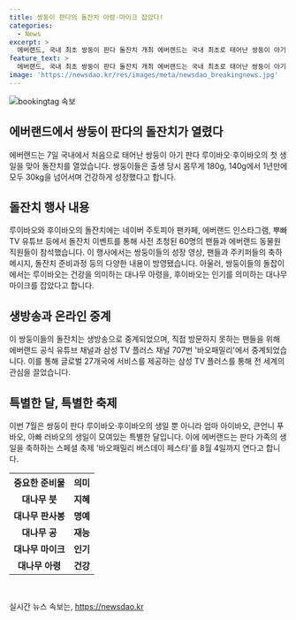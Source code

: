 ```yaml
---
title: 쌍둥이 판다의 돌잔치 아령·마이크 잡았다!
categories:
  - News
excerpt: >
  에버랜드, 국내 최초 쌍둥이 판다 돌잔치 개최 에버랜드는 국내 최초로 태어난 쌍둥이 아기 판다 루이바오·후이바오의 첫 생일을 맞아 돌잔치를 열었다. 축제에는 팬들과 에버랜드 동물원 직원들이 참석하며, 생방송으로 중계되기도 했다. 이를 통해 판다 팬들과 함께 쌍둥이들의 첫번째 생일을 축하하고 특별 이벤트를 즐길 수 있었다. 7월은 판다 가족의 생일을 축하하는 ‘바오패밀리 버스데이 페스타’를 연다. 삼성 TV 플러스에서도 판다들의 생일을 24시간 중계 중이며, 에버랜드는 모든 판다 가족들이 건강하고 행복하게 살 수 있도록 최선을 다하겠다고 말했다.
feature_text: >
  에버랜드, 국내 최초 쌍둥이 판다 돌잔치 개최 에버랜드는 국내 최초로 태어난 쌍둥이 아기 판다 루이바오·후이바오의 첫 생일을 맞아 돌잔치를 열었다. 축제에는 팬들과 에버랜드 동물원 직원들이 참석하며, 생방송으로 중계되기도 했다. 이를 통해 판다 팬들과 함께 쌍둥이들의 첫번째 생일을 축하하고 특별 이벤트를 즐길 수 있었다. 7월은 판다 가족의 생일을 축하하는 ‘바오패밀리 버스데이 페스타’를 연다. 삼성 TV 플러스에서도 판다들의 생일을 24시간 중계 중이며, 에버랜드는 모든 판다 가족들이 건강하고 행복하게 살 수 있도록 최선을 다하겠다고 말했다.
image: 'https://newsdao.kr/res/images/meta/newsdao_breakingnews.jpg'
---
```


<p><img src="https://newsdao.kr/res/images/meta/newsdao_breakingnews.jpg" alt="bookingtag 속보" /></p>

<h2 data-ke-size="size26">에버랜드에서 쌍둥이 판다의 돌잔치가 열렸다</h2>

<p data-ke-size="size16">에버랜드는 7일 국내에서 처음으로 태어난 쌍둥이 아기 판다 루이바오·후이바오의 첫 생일을 맞아 돌잔치를 열었습니다. 쌍둥이들은 출생 당시 몸무게 180g, 140g에서 1년만에 모두 30kg을 넘어서며 건강하게 성장했다고 합니다.</p>

<h2 data-ke-size="size26">돌잔치 행사 내용</h2>

<p data-ke-size="size16">루이바오와 후이바오의 돌잔치에는 네이버 주토피아 팬카페, 에버랜드 인스타그램, 뿌빠TV 유튜브 등에서 돌잔치 이벤트를 통해 사전 초청된 60명의 팬들과 에버랜드 동물원 직원들이 참석했습니다. 이 행사에서는 쌍둥이들의 성장 영상, 팬들과 주키퍼들의 축하 메시지, 돌잔치 준비과정 등의 다양한 내용이 방영됐습니다. 아울러, 쌍둥이들의 돌잡이에서는 루이바오는 건강을 의미하는 대나무 아령을, 후이바오는 인기를 의미하는 대나무 마이크를 잡았다고 합니다.</p>

<h2 data-ke-size="size26">생방송과 온라인 중계</h2>

<p data-ke-size="size16">이 쌍둥이들의 돌잔치는 생방송으로 중계되었으며, 직접 방문하지 못하는 팬들을 위해 에버랜드 공식 유튜브 채널과 삼성 TV 플러스 채널 707번 '바오패밀리'에서 중계되었습니다. 이를 통해 글로벌 27개국에 서비스를 제공하는 삼성 TV 플러스를 통해 전 세계의 관심을 끌었습니다.</p>

<h2 data-ke-size="size26">특별한 달, 특별한 축제</h2>

<p data-ke-size="size16">이번 7월은 쌍둥이 판다 루이바오·후이바오의 생일 뿐 아니라 엄마 아이바오, 큰언니 푸바오, 아빠 러바오의 생일이 모여있는 특별한 달입니다. 이에 에버랜드는 판다 가족의 생일을 축하하는 스페셜 축제 '바오패밀리 버스데이 페스타'를 8월 4일까지 연다고 합니다.</p>

<table>
  <tr>
    <th>중요한 준비물</th>
    <th>의미</th>
  </tr>
  <tr>
    <td style="text-align: center; height: 17px;"><b>대나무 붓</b></td>
    <td style="text-align: center; height: 17px;"><b>지혜</b></td>
  </tr>
  <tr>
    <td style="text-align: center; height: 17px;"><b>대나무 판사봉</b></td>
    <td style="text-align: center; height: 17px;"><b>명예</b></td>
  </tr>
  <tr>
    <td style="text-align: center; height: 17px;"><b>대나무 공</b></td>
    <td style="text-align: center; height: 17px;"><b>재능</b></td>
  </tr>
  <tr>
    <td style="text-align: center; height: 17px;"><b>대나무 마이크</b></td>
    <td style="text-align: center; height: 17px;"><b>인기</b></td>
  </tr>
  <tr>
    <td style="text-align: center; height: 17px;"><b>대나무 아령</b></td>
    <td style="text-align: center; height: 17px;"><b>건강</b></td>
  </tr>
</table>

<p data-ke-size="size16">&nbsp;</p>
실시간 뉴스 속보는, <a href="https://newsdao.kr" rel="dofollow">https://newsdao.kr</a>


